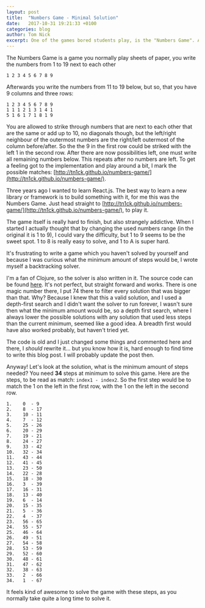 ```yaml
---
layout: post
title:  "Numbers Game - Minimal Solution"
date:   2017-10-31 19:21:33 +0100
categories: blog
author: Tom Nick
excerpt: One of the games bored students play, is the "Numbers Game". Also known as "Take Tens" or in german "Zahlenspiel". I once implemented it and wrote a solver to find the minimum amount of steps to solve the game. Here is the solution.
---
```


The Numbers Game is a game you normally play sheets of paper, you write the numbers from 1 to 19 next to each other
```
1 2 3 4 5 6 7 8 9
```
Afterwards you write the numbers from 11 to 19 below, but so, that you have 9 columns and three rows:
```
1 2 3 4 5 6 7 8 9
1 1 1 2 1 3 1 4 1
5 1 6 1 7 1 8 1 9
```

You are allowed to strike through numbers that are next to each other that are the same or add up to 10, no diagonals though, but the left/right neighbour of the outermost numbers are the right/left outermost of the column before/after. So the the 9 in the first row could be striked with the left 1 in the second row.
After there are now possibilities left, one must write all remaining numbers below. This repeats after no numbers are left. To get a feeling got to the implementation and play around a bit, I mark the possible matches: [http://tn1ck.github.io/numbers-game/](http://tn1ck.github.io/numbers-game/).

Three years ago I wanted to learn React.js. The best way to learn a new library or framework is to build something with it, for me this was the Numbers Game. Just head straight to [http://tn1ck.github.io/numbers-game/](http://tn1ck.github.io/numbers-game/), to play it.

The game itself is really hard to finish, but also strangely addictive. When I started I actually thought that by changing the used numbers range (in the original it is 1 to 9), I could vary the difficulty, but 1 to 9 seems to be the sweet spot. 1 to 8 is really easy to solve, and 1 to A is super hard.

It's frustrating to write a game which you haven't solved by yourself and because I was curious what the minimum amount of steps would be, I wrote myself a backtracking solver.

I'm a fan of Clojure, so the solver is also written in it. The source code can be found [here](https://gist.github.com/TN1ck/ae36604c63673ffab275). It's not perfect, but straight forward and works.
There is one magic number there, I put 74 there to filter every solution that was bigger than that. Why? Because I knew that this a valid solution, and I used a depth-first search and I didn't want the solver to run forever, I wasn't sure then what the minimum amount would be, so a depth first search, where I always lower the possible solutions with any solution that used less steps than the current minimum, seemed like a good idea. A breadth first would have also worked probably, but haven't tried yet.

The code is old and I just changed some things and commented here and there, I _should_ rewrite it... but you know how it is, hard enough to find time to write this blog post. I will probably update the post then.

Anyway! Let's look at the solution, what is the minimum amount of steps needed?
You need __34__ steps at minimum to solve this game. Here are the steps, to be read as match: `index1 - index2`. So the first step would be to match the 1 on the left in the first row, with the 1 on the left in the second row.

```
1.    0  - 9
2.    8  - 17
3.    10 - 11
4.    7  - 12
5.    25 - 26
6.    20 - 29
7.    19 - 21
8.    24 - 27
9.    33 - 42
10.   32 - 34
11.   43 - 44
12.   41 - 45
13.   23 - 50
14.   22 - 28
15.   18 - 30
16.   3  - 39
17.   16 - 31
18.   13 - 40
19.   6  - 14
20.   15 - 35
21.   5  - 36
22.   4  - 37
23.   56 - 65
24.   55 - 57
25.   46 - 64
26.   49 - 51
27.   54 - 58
28.   53 - 59
29.   52 - 60
30.   48 - 61
31.   47 - 62
32.   38 - 63
33.   2  - 66
34.   1  - 67
```

It feels kind of awesome to solve the game with these steps, as you normally take quite a long time to solve it.